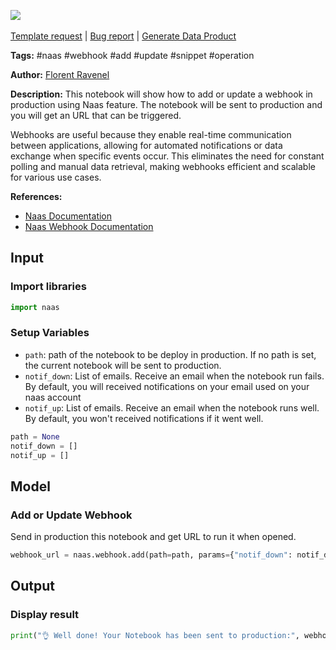 <a href="https://app.naas.ai/user-redirect/naas/downloader?url=https://raw.githubusercontent.com/jupyter-naas/awesome-notebooks/master/Naas/Naas_Add_or_Update_Webhook.ipynb" target="_parent"><img src="https://naasai-public.s3.eu-west-3.amazonaws.com/open_in_naas.svg"/></a><br><br><a href="https://github.com/jupyter-naas/awesome-notebooks/issues/new?assignees=&labels=&template=template-request.md&title=Tool+-+Action+of+the+notebook+">Template request</a> | <a href="https://github.com/jupyter-naas/awesome-notebooks/issues/new?assignees=&labels=bug&template=bug_report.md&title=Naas+-+Add+or+Update+Webhook:+Error+short+description">Bug report</a> | <a href="https://app.naas.ai/user-redirect/naas/downloader?url=https://raw.githubusercontent.com/jupyter-naas/awesome-notebooks/master/Naas/Naas_Start_data_product.ipynb" target="_parent">Generate Data Product</a>

**Tags:** #naas #webhook #add #update #snippet #operation

**Author:** [Florent Ravenel](http://linkedin.com/in/florent-ravenel)

**Description:** This notebook will show how to add or update a webhook in production using Naas feature. The notebook will be sent to production and you will get an URL that can be triggered.

Webhooks are useful because they enable real-time communication between applications, allowing for automated notifications or data exchange when specific events occur. This eliminates the need for constant polling and manual data retrieval, making webhooks efficient and scalable for various use cases.

**References:**
- [Naas Documentation](https://docs.naas.ai/)
- [Naas Webhook Documentation](https://docs.naas.ai/features/api)

## Input

### Import libraries


```python
import naas
```

### Setup Variables
- `path`: path of the notebook to be deploy in production. If no path is set, the current notebook will be sent to production.
- `notif_down`: List of emails. Receive an email when the notebook run fails. By default, you will received notifications on your email used on your naas account
- `notif_up`: List of emails. Receive an email when the notebook runs well. By default, you won't received notifications if it went well.


```python
path = None
notif_down = []
notif_up = []
```

## Model

### Add or Update Webhook
Send in production this notebook and get URL to run it when opened.


```python
webhook_url = naas.webhook.add(path=path, params={"notif_down": notif_down, "notif_up": notif_up})
```

## Output

### Display result


```python
print("👌 Well done! Your Notebook has been sent to production:", webhook_url)
```

 
